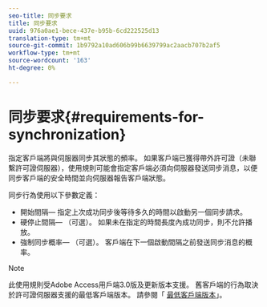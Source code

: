 ```yaml
---
seo-title: 同步要求
title: 同步要求
uuid: 976a0ae1-bece-437e-b95b-6cd222525d13
translation-type: tm+mt
source-git-commit: 1b9792a10ad606b99b6639799ac2aacb707b2af5
workflow-type: tm+mt
source-wordcount: '163'
ht-degree: 0%

---
```



# 同步要求{#requirements-for-synchronization}

指定客戶端將與伺服器同步其狀態的頻率。 如果客戶端已獲得帶外許可證（未聯繫許可證伺服器），使用規則可能會指定客戶端必須向伺服器發送同步消息，以便同步客戶端的安全時間並向伺服器報告客戶端狀態。

同步行為使用以下參數定義：

* 開始間隔— 指定上次成功同步後等待多久的時間以啟動另一個同步請求。
* 硬停止間隔— （可選）。 如果未在指定的時間長度內成功同步，則不允許播放。
* 強制同步概率— （可選）。 客戶端在下一個啟動間隔之前發送同步消息的概率。

>[!NOTE]
>
>此使用規則受Adobe Access用戶端3.0版及更新版本支援。 舊客戶端的行為取決於許可證伺服器支援的最低客戶端版本。 請參閱「 [最低客戶端版本](../../../aaxs-protecting-content/content-implementing-the-license-server/content-handling-license-reqs/content-minimum-client-version.md)」。

